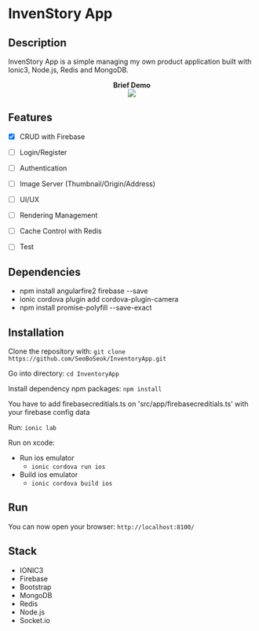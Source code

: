 # InvenStory App



## Description

InvenStory App is a simple managing my own product application built with Ionic3, Node.js, Redis and MongoDB.

<!-- ![alt text](https://seoboseok.github.io/inventoryAppMovieReSize.gif "demo") -->

<p align="center">
  <b>Brief Demo</b><br>
  <img src="https://seoboseok.github.io/inventoryAppMovieReSize.gif">
</p>



## Features

- [X] CRUD with Firebase
- [ ] Login/Register
- [ ] Authentication
- [ ] Image Server (Thumbnail/Origin/Address)
- [ ] UI/UX
- [ ] Rendering Management
- [ ] Cache Control with Redis
- [ ] Test


## Dependencies

- npm install angularfire2 firebase --save
- ionic cordova plugin add cordova-plugin-camera
- npm install promise-polyfill --save-exact


## Installation

Clone the repository with: `git clone https://github.com/SeoBoSeok/InventoryApp.git`

Go into directory: `cd InventoryApp`

Install dependency npm packages: `npm install`

You have to add firebasecreditials.ts on 'src/app/firebasecreditials.ts' with your firebase config data

Run: `ionic lab`

Run on xcode:

- Run ios emulator
  - `ionic cordova run ios`
- Build ios emulator
  - `ionic cordova build ios`



## Run

You can now open your browser: `http://localhost:8100/`



## Stack

* IONIC3
* Firebase
* Bootstrap
* MongoDB
* Redis
* Node.js
* Socket.io